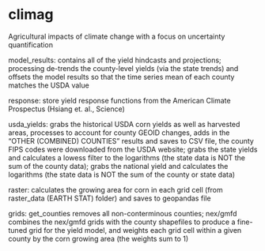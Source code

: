 # climag
Agricultural impacts of climate change with a focus on uncertainty quantification

model_results: contains all of the yield hindcasts and projections; processing de-trends the county-level yields (via the state trends) and offsets the model results so that the time series mean of each county matches the USDA value

response: store yield response functions from the American Climate Prospectus (Hsiang et. al., Science)

usda_yields: grabs the historical USDA corn yields as well as harvested areas, processes to account for county GEOID changes, adds in the “OTHER (COMBINED) COUNTIES” results and saves to CSV file, the county FIPS codes were downloaded from the USDA website; grabs the state yields and calculates a lowess filter to the logarithms (the state data is NOT the sum of the county data); grabs the national yield and calculates the logarithms (the state data is NOT the sum of the county or state data)

raster: calculates the growing area for corn in each grid cell (from raster_data (EARTH STAT) folder) and saves to geopandas file

grids: get_counties removes all non-conterminous counties; nex/gmfd combines the nex/gmfd grids with the county shapefiles to produce a fine-tuned grid for the yield model, and weights each grid cell within a given county by the corn growing area (the weights sum to 1)
